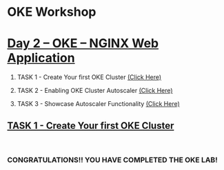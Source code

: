 # OKE Workshop


<h1><ins>Day 2 – OKE – NGINX Web Application </ins></h1>

1. TASK 1 - Create Your first OKE Cluster [(Click Here)](/task1.md)

2. TASK 2 - Enabling OKE Cluster Autoscaler [(Click Here)](/task2.md)

3. TASK 3 - Showcase Autoscaler Functionality [(Click Here)](/task3.md)

<h2><ins> TASK 1 - Create Your first OKE Cluster </ins></h2>

<br>

<h3>CONGRATULATIONS!! YOU HAVE COMPLETED THE OKE LAB!</h3>